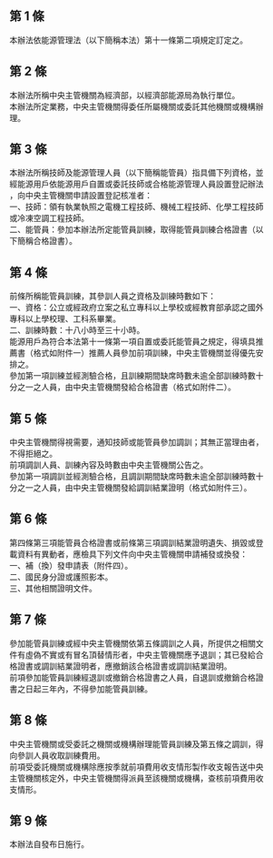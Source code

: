 第 1 條
-------
本辦法依能源管理法（以下簡稱本法）第十一條第二項規定訂定之。

第 2 條
-------
本辦法所稱中央主管機關為經濟部，以經濟部能源局為執行單位。  
本辦法所定業務，中央主管機關得委任所屬機關或委託其他機關或機構辦  
理。

第 3 條
-------
本辦法所稱技師及能源管理人員（以下簡稱能管員）指具備下列資格，並  
經能源用戶依能源用戶自置或委託技師或合格能源管理人員設置登記辦法  
，向中央主管機關申請設置登記核准者：  
一、技師：領有執業執照之電機工程技師、機械工程技師、化學工程技師  
    或冷凍空調工程技師。  
二、能管員：參加本辦法所定能管員訓練，取得能管員訓練合格證書（以  
    下簡稱合格證書）。

第 4 條
-------
前條所稱能管員訓練，其參訓人員之資格及訓練時數如下：  
一、資格：公立或經政府立案之私立專科以上學校或經教育部承認之國外  
    專科以上學校理、工科系畢業。  
二、訓練時數：十八小時至三十小時。  
能源用戶為符合本法第十一條第一項自置或委託能管員之規定，得填具推  
薦書（格式如附件一）推薦人員參加前項訓練，中央主管機關並得優先安  
排之。  
參加第一項訓練並經測驗合格，且訓練期間缺席時數未逾全部訓練時數十  
分之一之人員，由中央主管機關發給合格證書（格式如附件二）。

第 5 條
-------
中央主管機關得視需要，通知技師或能管員參加調訓；其無正當理由者，  
不得拒絕之。  
前項調訓人員、訓練內容及時數由中央主管機關公告之。  
參加第一項調訓並經測驗合格，且調訓期間缺席時數未逾全部訓練時數十  
分之一之人員，由中央主管機關發給調訓結業證明（格式如附件三）。

第 6 條
-------
第四條第三項能管員合格證書或前條第三項調訓結業證明遺失、損毀或登  
載資料有異動者，應檢具下列文件向中央主管機關申請補發或換發：  
一、補（換）發申請表（附件四）。  
二、國民身分證或護照影本。  
三、其他相關證明文件。

第 7 條
-------
參加能管員訓練或經中央主管機關依第五條調訓之人員，所提供之相關文  
件有虛偽不實或有冒名頂替情形者，中央主管機關應予退訓；其已發給合  
格證書或調訓結業證明者，應撤銷該合格證書或調訓結業證明。  
前項參加能管員訓練經退訓或撤銷合格證書之人員，自退訓或撤銷合格證  
書之日起三年內，不得參加能管員訓練。

第 8 條
-------
中央主管機關或受委託之機關或機構辦理能管員訓練及第五條之調訓，得  
向參訓人員收取訓練費用。  
前項受委託機關或機構除應按季就前項費用收支情形製作收支報告送中央  
主管機關核定外，中央主管機關得派員至該機關或機構，查核前項費用收  
支情形。

第 9 條
-------
本辦法自發布日施行。

